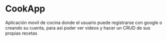 # CookApp
Aplicación movil de cocina donde el usuario puede registrarse con google o creando su cuenta, para así poder ver videos y hacer un CRUD de sus propias recetas
